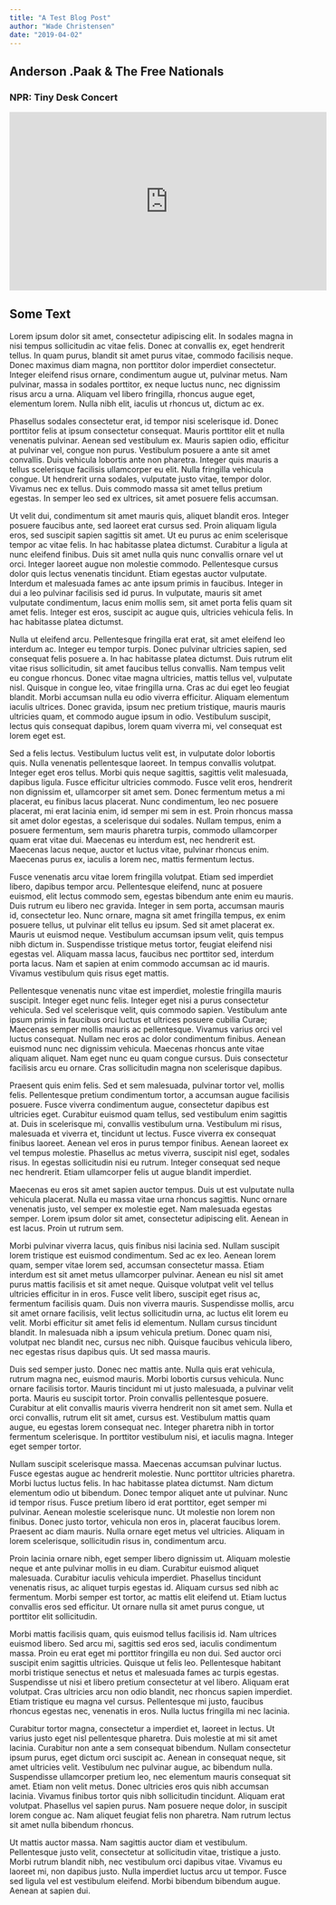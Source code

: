 ```yaml
---
title: "A Test Blog Post"
author: "Wade Christensen"
date: "2019-04-02"
---
```


## Anderson .Paak & The Free Nationals

### NPR: Tiny Desk Concert

<iframe width="560" height="315" src="https://www.youtube.com/embed/ferZnZ0_rSM" frameborder="0" allow="accelerometer; autoplay; encrypted-media; gyroscope; picture-in-picture" allowfullscreen></iframe>

## Some Text

Lorem ipsum dolor sit amet, consectetur adipiscing elit. In sodales magna in nisi tempus sollicitudin ac vitae felis. Donec at convallis ex, eget hendrerit tellus. In quam purus, blandit sit amet purus vitae, commodo facilisis neque. Donec maximus diam magna, non porttitor dolor imperdiet consectetur. Integer eleifend risus ornare, condimentum augue ut, pulvinar metus. Nam pulvinar, massa in sodales porttitor, ex neque luctus nunc, nec dignissim risus arcu a urna. Aliquam vel libero fringilla, rhoncus augue eget, elementum lorem. Nulla nibh elit, iaculis ut rhoncus ut, dictum ac ex.

Phasellus sodales consectetur erat, id tempor nisi scelerisque id. Donec porttitor felis at ipsum consectetur consequat. Mauris porttitor elit et nulla venenatis pulvinar. Aenean sed vestibulum ex. Mauris sapien odio, efficitur at pulvinar vel, congue non purus. Vestibulum posuere a ante sit amet convallis. Duis vehicula lobortis ante non pharetra. Integer quis mauris a tellus scelerisque facilisis ullamcorper eu elit. Nulla fringilla vehicula congue. Ut hendrerit urna sodales, vulputate justo vitae, tempor dolor. Vivamus nec ex tellus. Duis commodo massa sit amet tellus pretium egestas. In semper leo sed ex ultrices, sit amet posuere felis accumsan.

Ut velit dui, condimentum sit amet mauris quis, aliquet blandit eros. Integer posuere faucibus ante, sed laoreet erat cursus sed. Proin aliquam ligula eros, sed suscipit sapien sagittis sit amet. Ut eu purus ac enim scelerisque tempor ac vitae felis. In hac habitasse platea dictumst. Curabitur a ligula at nunc eleifend finibus. Duis sit amet nulla quis nunc convallis ornare vel ut orci. Integer laoreet augue non molestie commodo. Pellentesque cursus dolor quis lectus venenatis tincidunt. Etiam egestas auctor vulputate. Interdum et malesuada fames ac ante ipsum primis in faucibus. Integer in dui a leo pulvinar facilisis sed id purus. In vulputate, mauris sit amet vulputate condimentum, lacus enim mollis sem, sit amet porta felis quam sit amet felis. Integer est eros, suscipit ac augue quis, ultricies vehicula felis. In hac habitasse platea dictumst.

Nulla ut eleifend arcu. Pellentesque fringilla erat erat, sit amet eleifend leo interdum ac. Integer eu tempor turpis. Donec pulvinar ultricies sapien, sed consequat felis posuere a. In hac habitasse platea dictumst. Duis rutrum elit vitae risus sollicitudin, sit amet faucibus tellus convallis. Nam tempus velit eu congue rhoncus. Donec vitae magna ultricies, mattis tellus vel, vulputate nisl. Quisque in congue leo, vitae fringilla urna. Cras ac dui eget leo feugiat blandit. Morbi accumsan nulla eu odio viverra efficitur. Aliquam elementum iaculis ultrices. Donec gravida, ipsum nec pretium tristique, mauris mauris ultricies quam, et commodo augue ipsum in odio. Vestibulum suscipit, lectus quis consequat dapibus, lorem quam viverra mi, vel consequat est lorem eget est.

Sed a felis lectus. Vestibulum luctus velit est, in vulputate dolor lobortis quis. Nulla venenatis pellentesque laoreet. In tempus convallis volutpat. Integer eget eros tellus. Morbi quis neque sagittis, sagittis velit malesuada, dapibus ligula. Fusce efficitur ultricies commodo. Fusce velit eros, hendrerit non dignissim et, ullamcorper sit amet sem. Donec fermentum metus a mi placerat, eu finibus lacus placerat. Nunc condimentum, leo nec posuere placerat, mi erat lacinia enim, id semper mi sem in est. Proin rhoncus massa sit amet dolor egestas, a scelerisque dui sodales. Nullam tempus, enim a posuere fermentum, sem mauris pharetra turpis, commodo ullamcorper quam erat vitae dui. Maecenas eu interdum est, nec hendrerit est. Maecenas lacus neque, auctor et luctus vitae, pulvinar rhoncus enim. Maecenas purus ex, iaculis a lorem nec, mattis fermentum lectus.

Fusce venenatis arcu vitae lorem fringilla volutpat. Etiam sed imperdiet libero, dapibus tempor arcu. Pellentesque eleifend, nunc at posuere euismod, elit lectus commodo sem, egestas bibendum ante enim eu mauris. Duis rutrum eu libero nec gravida. Integer in sem porta, accumsan mauris id, consectetur leo. Nunc ornare, magna sit amet fringilla tempus, ex enim posuere tellus, ut pulvinar elit tellus eu ipsum. Sed sit amet placerat ex. Mauris ut euismod neque. Vestibulum accumsan ipsum velit, quis tempus nibh dictum in. Suspendisse tristique metus tortor, feugiat eleifend nisi egestas vel. Aliquam massa lacus, faucibus nec porttitor sed, interdum porta lacus. Nam et sapien at enim commodo accumsan ac id mauris. Vivamus vestibulum quis risus eget mattis.

Pellentesque venenatis nunc vitae est imperdiet, molestie fringilla mauris suscipit. Integer eget nunc felis. Integer eget nisi a purus consectetur vehicula. Sed vel scelerisque velit, quis commodo sapien. Vestibulum ante ipsum primis in faucibus orci luctus et ultrices posuere cubilia Curae; Maecenas semper mollis mauris ac pellentesque. Vivamus varius orci vel luctus consequat. Nullam nec eros ac dolor condimentum finibus. Aenean euismod nunc nec dignissim vehicula. Maecenas rhoncus ante vitae aliquam aliquet. Nam eget nunc eu quam congue cursus. Duis consectetur facilisis arcu eu ornare. Cras sollicitudin magna non scelerisque dapibus.

Praesent quis enim felis. Sed et sem malesuada, pulvinar tortor vel, mollis felis. Pellentesque pretium condimentum tortor, a accumsan augue facilisis posuere. Fusce viverra condimentum augue, consectetur dapibus est ultricies eget. Curabitur euismod quam tellus, sed vestibulum enim sagittis at. Duis in scelerisque mi, convallis vestibulum urna. Vestibulum mi risus, malesuada et viverra et, tincidunt ut lectus. Fusce viverra ex consequat finibus laoreet. Aenean vel eros in purus tempor finibus. Aenean laoreet ex vel tempus molestie. Phasellus ac metus viverra, suscipit nisl eget, sodales risus. In egestas sollicitudin nisi eu rutrum. Integer consequat sed neque nec hendrerit. Etiam ullamcorper felis ut augue blandit imperdiet.

Maecenas eu eros sit amet sapien auctor tempus. Duis ut est vulputate nulla vehicula placerat. Nulla eu massa vitae urna rhoncus sagittis. Nunc ornare venenatis justo, vel semper ex molestie eget. Nam malesuada egestas semper. Lorem ipsum dolor sit amet, consectetur adipiscing elit. Aenean in est lacus. Proin ut rutrum sem.

Morbi pulvinar viverra lacus, quis finibus nisi lacinia sed. Nullam suscipit lorem tristique est euismod condimentum. Sed ac ex leo. Aenean lorem quam, semper vitae lorem sed, accumsan consectetur massa. Etiam interdum est sit amet metus ullamcorper pulvinar. Aenean eu nisl sit amet purus mattis facilisis et sit amet neque. Quisque volutpat velit vel tellus ultricies efficitur in in eros. Fusce velit libero, suscipit eget risus ac, fermentum facilisis quam. Duis non viverra mauris. Suspendisse mollis, arcu sit amet ornare facilisis, velit lectus sollicitudin urna, ac luctus elit lorem eu velit. Morbi efficitur sit amet felis id elementum. Nullam cursus tincidunt blandit. In malesuada nibh a ipsum vehicula pretium. Donec quam nisi, volutpat nec blandit nec, cursus nec nibh. Quisque faucibus vehicula libero, nec egestas risus dapibus quis. Ut sed massa mauris.

Duis sed semper justo. Donec nec mattis ante. Nulla quis erat vehicula, rutrum magna nec, euismod mauris. Morbi lobortis cursus vehicula. Nunc ornare facilisis tortor. Mauris tincidunt mi ut justo malesuada, a pulvinar velit porta. Mauris eu suscipit tortor. Proin convallis pellentesque posuere. Curabitur at elit convallis mauris viverra hendrerit non sit amet sem. Nulla et orci convallis, rutrum elit sit amet, cursus est. Vestibulum mattis quam augue, eu egestas lorem consequat nec. Integer pharetra nibh in tortor fermentum scelerisque. In porttitor vestibulum nisi, et iaculis magna. Integer eget semper tortor.

Nullam suscipit scelerisque massa. Maecenas accumsan pulvinar luctus. Fusce egestas augue ac hendrerit molestie. Nunc porttitor ultricies pharetra. Morbi luctus luctus felis. In hac habitasse platea dictumst. Nam dictum elementum odio ut bibendum. Donec tempor aliquet ante ut pulvinar. Nunc id tempor risus. Fusce pretium libero id erat porttitor, eget semper mi pulvinar. Aenean molestie scelerisque nunc. Ut molestie non lorem non finibus. Donec justo tortor, vehicula non eros in, placerat faucibus lorem. Praesent ac diam mauris. Nulla ornare eget metus vel ultricies. Aliquam in lorem scelerisque, sollicitudin risus in, condimentum arcu.

Proin lacinia ornare nibh, eget semper libero dignissim ut. Aliquam molestie neque et ante pulvinar mollis in eu diam. Curabitur euismod aliquet malesuada. Curabitur iaculis vehicula imperdiet. Phasellus tincidunt venenatis risus, ac aliquet turpis egestas id. Aliquam cursus sed nibh ac fermentum. Morbi semper est tortor, ac mattis elit eleifend ut. Etiam luctus convallis eros sed efficitur. Ut ornare nulla sit amet purus congue, ut porttitor elit sollicitudin.

Morbi mattis facilisis quam, quis euismod tellus facilisis id. Nam ultrices euismod libero. Sed arcu mi, sagittis sed eros sed, iaculis condimentum massa. Proin eu erat eget mi porttitor fringilla eu non dui. Sed auctor orci suscipit enim sagittis ultricies. Quisque ut felis leo. Pellentesque habitant morbi tristique senectus et netus et malesuada fames ac turpis egestas. Suspendisse ut nisi et libero pretium consectetur at vel libero. Aliquam erat volutpat. Cras ultricies arcu non odio blandit, nec rhoncus sapien imperdiet. Etiam tristique eu magna vel cursus. Pellentesque mi justo, faucibus rhoncus egestas nec, venenatis in eros. Nulla luctus fringilla mi nec lacinia.

Curabitur tortor magna, consectetur a imperdiet et, laoreet in lectus. Ut varius justo eget nisl pellentesque pharetra. Duis molestie at mi sit amet lacinia. Curabitur non ante a sem consequat bibendum. Nullam consectetur ipsum purus, eget dictum orci suscipit ac. Aenean in consequat neque, sit amet ultricies velit. Vestibulum nec pulvinar augue, ac bibendum nulla. Suspendisse ullamcorper pretium leo, nec elementum mauris consequat sit amet. Etiam non velit metus. Donec ultricies eros quis nibh accumsan lacinia. Vivamus finibus tortor quis nibh sollicitudin tincidunt. Aliquam erat volutpat. Phasellus vel sapien purus. Nam posuere neque dolor, in suscipit lorem congue ac. Nam aliquet feugiat felis non pharetra. Nam rutrum lectus sit amet nulla bibendum rhoncus.

Ut mattis auctor massa. Nam sagittis auctor diam et vestibulum. Pellentesque justo velit, consectetur at sollicitudin vitae, tristique a justo. Morbi rutrum blandit nibh, nec vestibulum orci dapibus vitae. Vivamus eu laoreet mi, non dapibus justo. Nulla imperdiet luctus arcu ut tempor. Fusce sed ligula vel est vestibulum eleifend. Morbi bibendum bibendum augue. Aenean at sapien dui.
